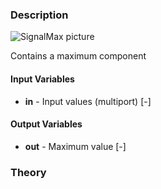 ### Description
![SignalMax picture](SignalMax.svg)

Contains a maximum component

#### Input Variables
* **in** - Input values (multiport) [-]

#### Output Variables
* **out** - Maximum value [-]

### Theory
<!---EQUATION out = \max\left(in_1,in_2,...,in_n\right)--->

